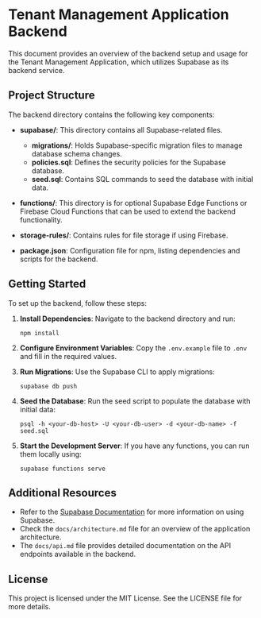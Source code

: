 # Tenant Management Application Backend

This document provides an overview of the backend setup and usage for the Tenant Management Application, which utilizes Supabase as its backend service.

## Project Structure

The backend directory contains the following key components:

- **supabase/**: This directory contains all Supabase-related files.
  - **migrations/**: Holds Supabase-specific migration files to manage database schema changes.
  - **policies.sql**: Defines the security policies for the Supabase database.
  - **seed.sql**: Contains SQL commands to seed the database with initial data.
  
- **functions/**: This directory is for optional Supabase Edge Functions or Firebase Cloud Functions that can be used to extend the backend functionality.

- **storage-rules/**: Contains rules for file storage if using Firebase.

- **package.json**: Configuration file for npm, listing dependencies and scripts for the backend.

## Getting Started

To set up the backend, follow these steps:

1. **Install Dependencies**: Navigate to the backend directory and run:
   ```
   npm install
   ```

2. **Configure Environment Variables**: Copy the `.env.example` file to `.env` and fill in the required values.

3. **Run Migrations**: Use the Supabase CLI to apply migrations:
   ```
   supabase db push
   ```

4. **Seed the Database**: Run the seed script to populate the database with initial data:
   ```
   psql -h <your-db-host> -U <your-db-user> -d <your-db-name> -f seed.sql
   ```

5. **Start the Development Server**: If you have any functions, you can run them locally using:
   ```
   supabase functions serve
   ```

## Additional Resources

- Refer to the [Supabase Documentation](https://supabase.io/docs) for more information on using Supabase.
- Check the `docs/architecture.md` file for an overview of the application architecture.
- The `docs/api.md` file provides detailed documentation on the API endpoints available in the backend.

## License

This project is licensed under the MIT License. See the LICENSE file for more details.